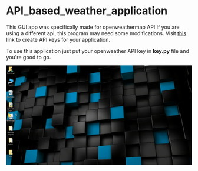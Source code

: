 # API_based_weather_application

This GUI app was specifically made for openweathermap API 
If you are using a different api, this program may need some modifications.
Visit [this](https://openweathermap.org/api) link to create API keys for your application.

To use this application just put your openweather API key in **key.py** file and you're good to go.

![app](https://github.com/haddercone/API_based_weather_application/blob/master/application/Weather_app.gif)
